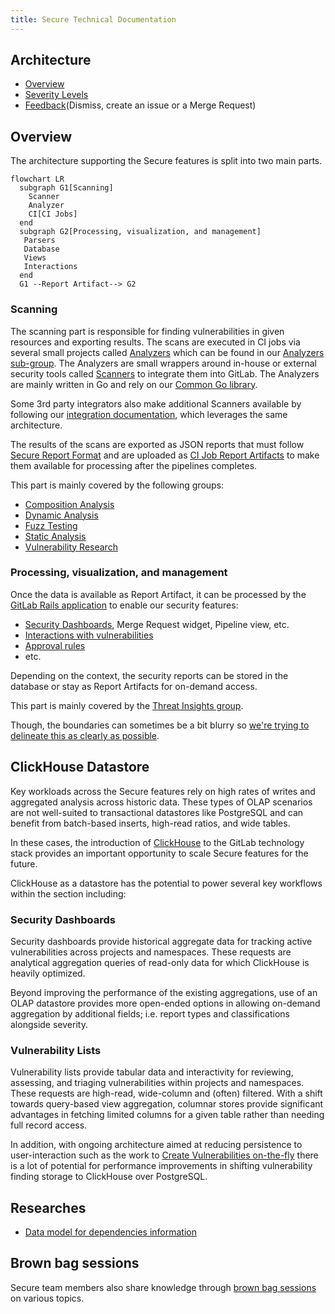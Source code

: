```yaml
---
title: Secure Technical Documentation
---
```


## Architecture

- [Overview](#overview)
- [Severity Levels](https://docs.gitlab.com/ee/user/application_security/vulnerabilities/severities.html)
- [Feedback](feedback/)(Dismiss, create an issue or a Merge Request)

## Overview

The architecture supporting the Secure features is split into two main parts.

```mermaid
flowchart LR
  subgraph G1[Scanning]
    Scanner
    Analyzer
    CI[CI Jobs]
  end
  subgraph G2[Processing, visualization, and management]
   Parsers
   Database
   Views
   Interactions
  end
  G1 --Report Artifact--> G2
```

### Scanning

The scanning part is responsible for finding vulnerabilities in given resources and exporting results.
The scans are executed in CI jobs via several small projects called [Analyzers](https://docs.gitlab.com/ee/user/application_security/terminology/#analyzer) which can be found in our [Analyzers sub-group](https://gitlab.com/gitlab-org/security-products/analyzers).
The Analyzers are small wrappers around in-house or external security tools called [Scanners](https://docs.gitlab.com/ee/user/application_security/terminology/#scanner) to integrate them into GitLab.
The Analyzers are mainly written in Go and rely on our [Common Go library](https://gitlab.com/gitlab-org/security-products/analyzers/common).

Some 3rd party integrators also make additional Scanners available by following our [integration documentation](https://docs.gitlab.com/ee/development/integrations/secure/), which leverages the same architecture.

The results of the scans are exported as JSON reports that must follow [Secure Report Format](https://docs.gitlab.com/ee/user/application_security/terminology/#secure-report-format) and are uploaded as [CI Job Report Artifacts](https://docs.gitlab.com/ee/ci/jobs/job_artifacts.html#artifactsreports) to make them available for processing after the pipelines completes.

This part is mainly covered by the following groups:

- [Composition Analysis](/handbook/product/categories/#composition-analysis-group)
- [Dynamic Analysis](/handbook/product/categories/#dynamic-analysis-group)
- [Fuzz Testing](/handbook/product/categories/#fuzz-testing-group)
- [Static Analysis](/handbook/product/categories/#static-analysis-group)
- [Vulnerability Research](/handbook/product/categories/#vulnerability-research-group)

### Processing, visualization, and management

Once the data is available as Report Artifact, it can be processed by the [GitLab Rails application](https://gitlab.com/gitlab-org/gitlab) to enable our security features:

- [Security Dashboards](https://docs.gitlab.com/ee/user/application_security/security_dashboard/), Merge Request widget, Pipeline view, etc.
- [Interactions with vulnerabilities](https://docs.gitlab.com/ee/user/application_security/#interacting-with-the-vulnerabilities)
- [Approval rules](https://docs.gitlab.com/ee/user/application_security/#security-approvals-in-merge-requests)
- etc.

Depending on the context, the security reports can be stored in the database or stay as Report Artifacts for on-demand access.

This part is mainly covered by the [Threat Insights group](/handbook/product/categories/#threat-insights-group).

Though, the boundaries can sometimes be a bit blurry so [we're trying to delineate this as clearly as possible](/handbook/engineering/development/sec/delineate-sec/#technical-boundaries).

## ClickHouse Datastore

Key workloads across the Secure features rely on high rates of writes and aggregated analysis across historic data. These types of OLAP scenarios are not well-suited to transactional datastores like PostgreSQL and can benefit from batch-based inserts, high-read ratios, and wide tables.

In these cases, the introduction of [ClickHouse](https://clickhouse.com) to the GitLab technology stack provides an important opportunity to scale Secure features for the future.

ClickHouse as a datastore has the potential to power several key workflows within the section including:

### Security Dashboards

Security dashboards provide historical aggregate data for tracking active vulnerabilities across projects and namespaces. These requests are analytical aggregation queries of read-only data for which ClickHouse is heavily optimized.

Beyond improving the performance of the existing aggregations, use of an OLAP datastore provides more open-ended options in allowing on-demand aggregation by additional fields; i.e. report types and classifications alongside severity.

### Vulnerability Lists

Vulnerability lists provide tabular data and interactivity for reviewing, assessing, and triaging vulnerabilities within projects and namespaces. These requests are high-read, wide-column and (often) filtered. With a shift towards query-based view aggregation, columnar stores provide significant advantages in fetching limited columns for a given table rather than needing full record access.

In addition, with ongoing architecture aimed at reducing persistence to user-interaction such as the work to [Create Vulnerabilities on-the-fly](https://gitlab.com/gitlab-org/gitlab/-/issues/324860) there is a lot of potential for performance improvements in shifting vulnerability finding storage to ClickHouse over PostgreSQL.

## Researches

- [Data model for dependencies information](data-model-for-dependencies-information/)

## Brown bag sessions

Secure team members also share knowledge through [brown bag sessions](https://gitlab.com/gitlab-org/secure/brown-bag-sessions#brown-bag-sessions) on various topics.
